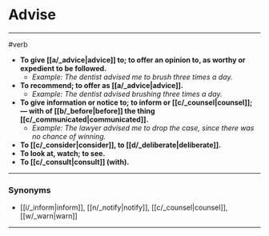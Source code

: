 # Advise
---
#verb
- **To give [[a/_advice|advice]] to; to offer an opinion to, as worthy or expedient to be followed.**
	- _Example: The dentist advised me to brush three times a day._
- **To recommend; to offer as [[a/_advice|advice]].**
	- _Example: The dentist advised brushing three times a day._
- **To give information or notice to; to inform or [[c/_counsel|counsel]]; — with of [[b/_before|before]] the thing [[c/_communicated|communicated]].**
	- _Example: The lawyer advised me to drop the case, since there was no chance of winning._
- **To [[c/_consider|consider]], to [[d/_deliberate|deliberate]].**
- **To look at, watch; to see.**
- **To [[c/_consult|consult]] (with).**
---
### Synonyms
- [[i/_inform|inform]], [[n/_notify|notify]], [[c/_counsel|counsel]], [[w/_warn|warn]]
---
